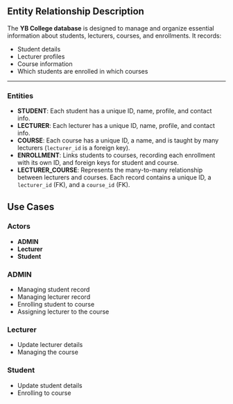 ## Entity Relationship Description

The **YB College database** is designed to manage and organize essential information about students, lecturers, courses, and enrollments. It records:
- Student details
- Lecturer profiles
- Course information
- Which students are enrolled in which courses

---

### Entities
- **STUDENT**: Each student has a unique ID, name, profile, and contact info.
- **LECTURER**: Each lecturer has a unique ID, name, profile, and contact info.
- **COURSE**: Each course has a unique ID, a name, and is taught by many lecturers (`lecturer_id` is a foreign key).
- **ENROLLMENT**: Links students to courses, recording each enrollment with its own ID, and foreign keys for student and course.
- **LECTURER_COURSE**: Represents the many-to-many relationship between lecturers and courses. Each record contains a unique ID, a `lecturer_id` (FK), and a `course_id` (FK).

## Use Cases

### Actors
- **ADMIN**
- **Lecturer**
- **Student**

### ADMIN
- Managing student record
- Managing lecturer record
- Enrolling student to course
- Assigning lecturer to the course

### Lecturer
- Update lecturer details
- Managing the course

### Student
- Update student details
- Enrolling to course